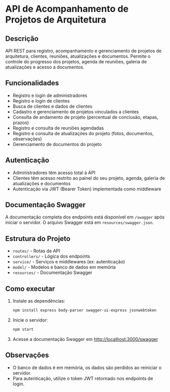 # API de Acompanhamento de Projetos de Arquitetura

## Descrição
API REST para registro, acompanhamento e gerenciamento de projetos de arquitetura, clientes, reuniões, atualizações e documentos. Permite o controle do progresso dos projetos, agenda de reuniões, galeria de atualizações e acesso a documentos.

## Funcionalidades
- Registro e login de administradores
- Registro e login de clientes
- Busca de clientes e dados de clientes
- Cadastro e gerenciamento de projetos vinculados a clientes
- Consulta de andamento de projeto (percentual de conclusão, etapas, prazos)
- Registro e consulta de reuniões agendadas
- Registro e consulta de atualizações do projeto (fotos, documentos, observações)
- Gerenciamento de documentos do projeto

## Autenticação
- Administradores têm acesso total à API
- Clientes têm acesso restrito ao painel do seu projeto, agenda, galeria de atualizações e documentos
- Autenticação via JWT (Bearer Token) implementada como middleware

## Documentação Swagger
A documentação completa dos endpoints está disponível em `/swagger` após iniciar o servidor.
O arquivo Swagger está em `resources/swagger.json`.

## Estrutura do Projeto
- `routes/` - Rotas da API
- `controllers/` - Lógica dos endpoints
- `service/` - Serviços e middlewares (ex: autenticação)
- `model/` - Modelos e banco de dados em memória
- `resources/` - Documentação Swagger

## Como executar
1. Instale as dependências:
   ```bash
   npm install express body-parser swagger-ui-express jsonwebtoken
   ```
2. Inicie o servidor:
   ```bash
   npm start
   ```
3. Acesse a documentação Swagger em [http://localhost:3000/swagger](http://localhost:3000/swagger)

## Observações
- O banco de dados é em memória, os dados são perdidos ao reiniciar o servidor.
- Para autenticação, utilize o token JWT retornado nos endpoints de login.
